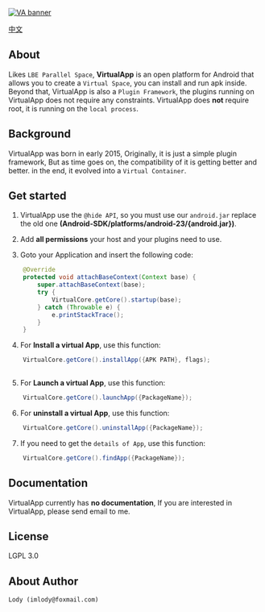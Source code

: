 [![VA banner](https://raw.githubusercontent.com/asLody/VirtualApp/master/banner.png)](https://github.com/asLody/VirtualApp)

[中文](CHINESE.md "中文")

About
-----
Likes `LBE Parallel Space`, **VirtualApp** is an open platform for Android that allows you to create a `Virtual Space`,
you can install and run apk inside. Beyond that, VirtualApp is also a `Plugin Framework`,
the plugins running on VirtualApp does not require any constraints.
VirtualApp does **not** require root, it is running on the `local process`.


Background
----------

VirtualApp was born in early 2015, Originally, it is just a simple plugin framework, 
But as time goes on,
the compatibility of it is getting better and better.
in the end, it evolved into a `Virtual Container`.


Get started
-----------

1. VirtualApp use the `@hide API`, 
so you must use our `android.jar` replace the old one **(Android-SDK/platforms/android-23/{android.jar})**. 

2. Add **all permissions** your host and your plugins need to use.

3. Goto your Application and insert the following code:
```java
    @Override
    protected void attachBaseContext(Context base) {
        super.attachBaseContext(base);
        try {
            VirtualCore.getCore().startup(base);
        } catch (Throwable e) {
            e.printStackTrace();
        }
    }
```

4. For **Install a virtual App**, use this function:
```java
    VirtualCore.getCore().installApp({APK PATH}, flags);
    
```

5. For **Launch a virtual App**, use this function:
```java
    VirtualCore.getCore().launchApp({PackageName});
```

6. For **uninstall a virtual App**, use this function:
```java
    VirtualCore.getCore().uninstallApp({PackageName});
```

7. If you need to get the `details of App`, use this function:
```java
    VirtualCore.getCore().findApp({PackageName});
```

Documentation
-------------

VirtualApp currently has **no documentation**, If you are interested in VirtualApp, please send email to me.

License
-------
LGPL 3.0

About Author
------------

    Lody (imlody@foxmail.com)
